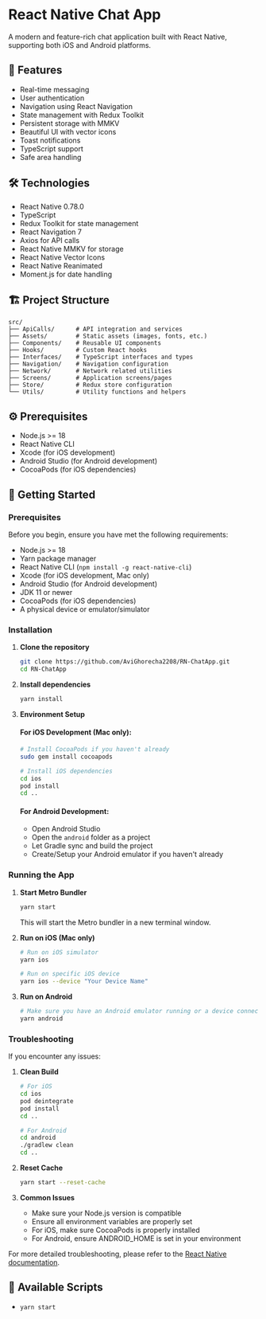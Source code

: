 # React Native Chat App

A modern and feature-rich chat application built with React Native, supporting both iOS and Android platforms.

## 🚀 Features

- Real-time messaging
- User authentication
- Navigation using React Navigation
- State management with Redux Toolkit
- Persistent storage with MMKV
- Beautiful UI with vector icons
- Toast notifications
- TypeScript support
- Safe area handling

## 🛠️ Technologies

- React Native 0.78.0
- TypeScript
- Redux Toolkit for state management
- React Navigation 7
- Axios for API calls
- React Native MMKV for storage
- React Native Vector Icons
- React Native Reanimated
- Moment.js for date handling

## 🏗️ Project Structure

```
src/
├── ApiCalls/      # API integration and services
├── Assets/        # Static assets (images, fonts, etc.)
├── Components/    # Reusable UI components
├── Hooks/         # Custom React hooks
├── Interfaces/    # TypeScript interfaces and types
├── Navigation/    # Navigation configuration
├── Network/       # Network related utilities
├── Screens/       # Application screens/pages
├── Store/         # Redux store configuration
└── Utils/         # Utility functions and helpers
```

## ⚙️ Prerequisites

- Node.js >= 18
- React Native CLI
- Xcode (for iOS development)
- Android Studio (for Android development)
- CocoaPods (for iOS dependencies)

## 🚀 Getting Started

### Prerequisites

Before you begin, ensure you have met the following requirements:
- Node.js >= 18
- Yarn package manager
- React Native CLI (`npm install -g react-native-cli`)
- Xcode (for iOS development, Mac only)
- Android Studio (for Android development)
- JDK 11 or newer
- CocoaPods (for iOS dependencies)
- A physical device or emulator/simulator

### Installation

1. **Clone the repository**
   ```bash
   git clone https://github.com/AviGhorecha2208/RN-ChatApp.git
   cd RN-ChatApp
   ```

2. **Install dependencies**
   ```bash
   yarn install
   ```

3. **Environment Setup**

   #### For iOS Development (Mac only):
   ```bash
   # Install CocoaPods if you haven't already
   sudo gem install cocoapods
   
   # Install iOS dependencies
   cd ios
   pod install
   cd ..
   ```

   #### For Android Development:
   - Open Android Studio
   - Open the `android` folder as a project
   - Let Gradle sync and build the project
   - Create/Setup your Android emulator if you haven't already
  
### Running the App

1. **Start Metro Bundler**
   ```bash
   yarn start
   ```
   This will start the Metro bundler in a new terminal window.

2. **Run on iOS (Mac only)**
   ```bash
   # Run on iOS simulator
   yarn ios
   
   # Run on specific iOS device
   yarn ios --device "Your Device Name"
   ```

3. **Run on Android**
   ```bash
   # Make sure you have an Android emulator running or a device connected
   yarn android
   ```

### Troubleshooting

If you encounter any issues:

1. **Clean Build**
   ```bash
   # For iOS
   cd ios
   pod deintegrate
   pod install
   cd ..
   
   # For Android
   cd android
   ./gradlew clean
   cd ..
   ```

2. **Reset Cache**
   ```bash
   yarn start --reset-cache
   ```

3. **Common Issues**
   - Make sure your Node.js version is compatible
   - Ensure all environment variables are properly set
   - For iOS, make sure CocoaPods is properly installed
   - For Android, ensure ANDROID_HOME is set in your environment

For more detailed troubleshooting, please refer to the [React Native documentation](https://reactnative.dev/docs/troubleshooting).

## 📝 Available Scripts

- `yarn start`
